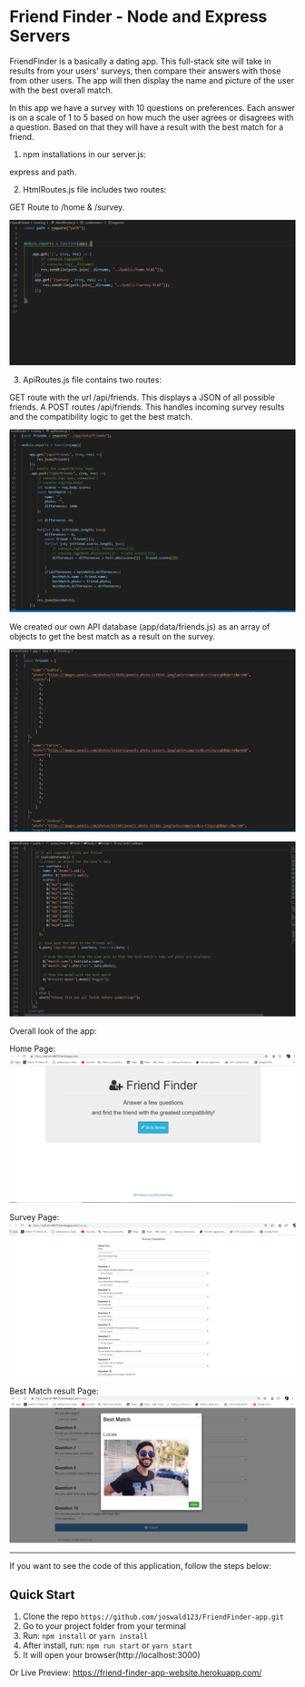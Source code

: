 # Friend Finder - Node and Express Servers

FriendFinder is a basically a dating app. This full-stack site will take in results from your users' surveys, then compare their answers with those from other users. The app will then display the name and picture of the user with the best overall match.

In this app we have a survey with 10 questions on preferences. Each answer is on a scale of 1 to 5 based on how much the user agrees or disagrees with a question. Based on that they will have a result with the best match for a friend.

1. npm installations in our server.js:

express and path.

2. HtmlRoutes.js file includes two routes:

GET Route to /home & /survey.

![](public/images/htmlRoutes.PNG)

3. ApiRoutes.js file contains two routes:

GET route with the url /api/friends. This displays a JSON of all possible friends.
A POST routes /api/friends. This handles incoming survey results and the compatibility logic to get the best match.

![](public/images/ApiRoutes.PNG)

We created our own API database (app/data/friends.js) as an array of objects to get the best match as a result on the survey.

![](public/images/Api-database.PNG)

![](https://github.com/joswald123/FriendFinder-app/blob/master/public/images/logic-results.PNG)

Overall look of the app:

Home Page:
![](public/images/Homepage.PNG)

Survey Page:
![](public/images/Surveypage.PNG)

Best Match result Page:
![](public/images/Bestmatch-resultpage.PNG)


________________________________________________________________________________________________

If you want to see the code of this application, follow the steps below:

## Quick Start

1.  Clone the repo `https://github.com/joswald123/FriendFinder-app.git`
2.  Go to your project folder from your terminal
3.  Run: `npm install` or `yarn install`
4.  After install, run: `npm run start` or `yarn start`
5.  It will open your browser(http://localhost:3000)

Or Live Preview: https://friend-finder-app-website.herokuapp.com/
